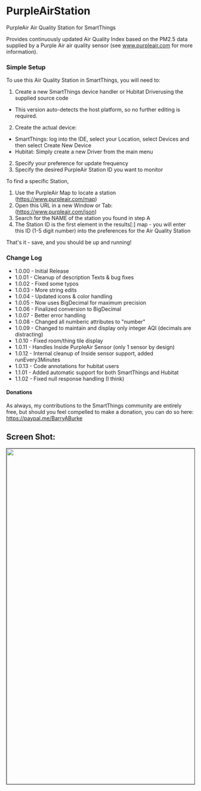 # PurpleAirStation
PurpleAir Air Quality Station for SmartThings

Provides continuously updated Air Quality Index based on the PM2.5 data supplied by a Purple Air air quality sensor (see www.purpleair.com for more information).
### Simple Setup
To use this Air Quality Station in SmartThings, you will need to:
1. Create a new SmartThings device handler or Hubitat Driverusing the supplied source code 
  - This version auto-detects the host platform, so no further editing is required.
2. Create the actual device: 
- SmartThings: log into the IDE, select your Location, select Devices and then select Create New Device
- Hubitat: Simply create a new Driver from the main menu
2. Specify your preference for update frequency
3. Specify the desired PurpleAir Station ID you want to monitor

To find a specific Station, 
1. Use the PurpleAir Map to locate a station (https://www.purpleair.com/map)
1. Open this URL in a new Window or Tab: (https://www.purpleair.com/json)
1. Search for the NAME of the station you found in step A
1. The Station ID is the first element in the results[:] map - you will enter this ID (1-5 digit number) into the preferences for the Air Quality Station

That's it - save, and you should be up and running!

### Change Log
*	1.0.00 - Initial Release
*	1.0.01 - Cleanup of description Texts & bug fixes
*	1.0.02 - Fixed some typos
*	1.0.03 - More string edits
*	1.0.04 - Updated icons & color handling
*	1.0.05 - Now uses BigDecimal for maximum precision
*	1.0.06 - Finalized conversion to BigDecimal
*	1.0.07 - Better error handling
*	1.0.08 - Changed all numberic attributes to "number"
*	1.0.09 - Changed to maintain and display only integer AQI (decimals are distracting)
*	1.0.10 - Fixed room/thing tile display
*	1.0.11 - Handles Inside PurpleAir Sensor (only 1 sensor by design)
*	1.0.12 - Internal cleanup of Inside sensor support, added runEvery3Minutes
*	1.0.13 - Code annotations for hubitat users
* 1.1.01 - Added automatic support for both SmartThings and Hubitat
* 1.1.02 - Fixed null response handling (I think)

#### Donations
As always, my contributions to the SmartThings community are entirely free, but should you feel compelled to make a donation, you can do so here: https://paypal.me/BarryABurke

## Screen Shot:
<img src="https://raw.githubusercontent.com/SANdood/PurpleAirStation/master/images/PurpleAirStation.jpg" border="1" height="900" /> 
